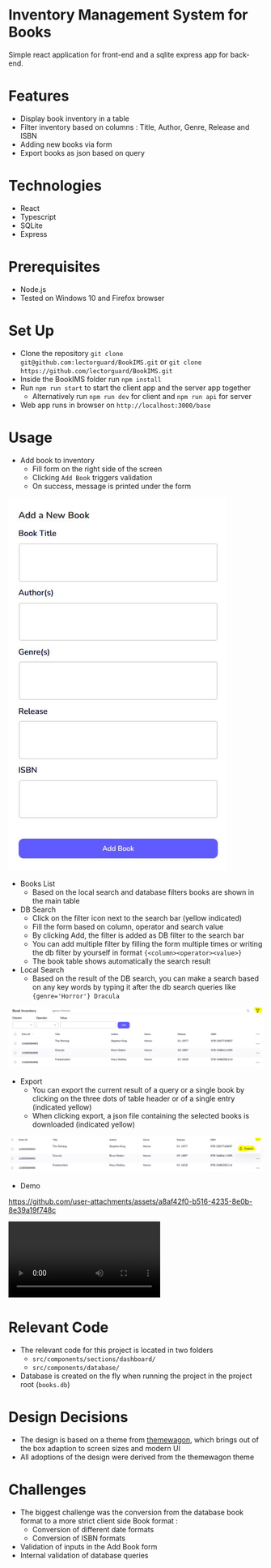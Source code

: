 # Inventory Management System for Books

Simple react application for front-end and a sqlite express app for back-end.

# Features 

- Display book inventory in a table
- Filter inventory based on columns : Title, Author, Genre, Release and ISBN
- Adding new books via form
- Export books as json based on query

# Technologies

- React
- Typescript
- SQLite
- Express

# Prerequisites

- Node.js
- Tested on Windows 10 and Firefox browser

# Set Up

- Clone the repository `git clone git@github.com:lectorguard/BookIMS.git` or `git clone https://github.com/lectorguard/BookIMS.git`
- Inside the BookIMS folder run `npm install`
- Run `npm run start` to start the client app and the server app together
    - Alternatively run `npm run dev` for client and `npm run api` for server
- Web app runs in browser on `http://localhost:3000/base`

# Usage

- Add book to inventory
    - Fill form on the right side of the screen
    - Clicking  `Add Book` triggers validation
    - On success, message is printed under the form

![alt text](documentation/AddBook.JPG)

- Books List
    - Based on the local search and database filters books are shown in the main table
- DB Search
    - Click on the filter icon next to the search bar (yellow indicated)
    - Fill the form based on column, operator and search value
    - By clicking Add, the filter is added as DB filter to the search bar
    - You can add multiple filter by filling the form multiple times or writing the db filter by yourself in format `{<column><operator><value>}`
    - The book table shows automatically the search result 
- Local Search
    - Based on the result of the DB search, you can make a search based on any key words by typing it after the db search queries like 
    `{genre='Horror'} Dracula`

![alt text](documentation/BookTable.JPG)


- Export 
    - You can export the current result of a query or a single book by clicking on the three dots of table header or of a single entry (indicated yellow)
    - When clicking export, a json file containing the selected books is downloaded (indicated yellow)

![alt text](documentation/Export.JPG)

- Demo

https://github.com/user-attachments/assets/a8af42f0-b516-4235-8e0b-8e39a19f748c


![](documentation/Demo.mov)

# Relevant Code 

- The relevant code for this project is located in two folders
    - `src/components/sections/dashboard/`
    - `src/components/database/`
- Database is created on the fly when running the project in the project root (`books.db`)

# Design Decisions 

- The design is based on a theme from [themewagon](https://themewagon.com/), which brings out of the box adaption to screen sizes and modern UI
- All adoptions of the design were derived from the themewagon theme

# Challenges 

- The biggest challenge was the conversion from the database book format to a more strict client side Book format : 
    - Conversion of different date formats
    - Conversion of ISBN formats
- Validation of inputs in the Add Book form
- Internal validation of database queries





